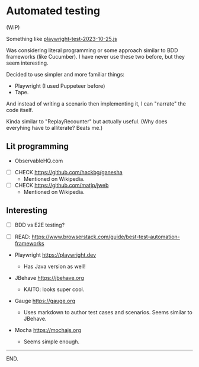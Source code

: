 # Automated testing

(WIP)

Something like [playwright-test-2023-10-25.js](https://gist.github.com/djalilhebal/bf0beabb6433cf132231729ad8166745)

Was considering literal programming or some approach similar to BDD frameworks (like Cucumber).
I have never use these two before, but they seem interesting.

Decided to use simpler and more familiar things:
- Playwright (I used Puppeteer before)
- Tape.

And instead of writing a scenario then implementing it, I can "narrate" the code itself.

Kinda similar to "ReplayRecounter" but actually useful.
(Why does everyhing have to alliterate? Beats me.)


## Lit programming

- ObservableHQ.com
- [ ] CHECK https://github.com/hackbg/ganesha
    * Mentioned on Wikipedia.
- [ ] CHECK https://github.com/matjp/jweb
    * Mentioned on Wikipedia.


## Interesting

- [ ] BDD vs E2E testing?

- [ ] READ: https://www.browserstack.com/guide/best-test-automation-frameworks

- Playwright https://playwright.dev
    * Has Java version as well!

- JBehave https://jbehave.org
    * KAITO: looks super cool.

- Gauge https://gauge.org
    * Uses markdown to author test cases and scenarios.
    Seems similar to JBehave.

- Mocha https://mochajs.org
    * Seems simple enough.

---

END.
